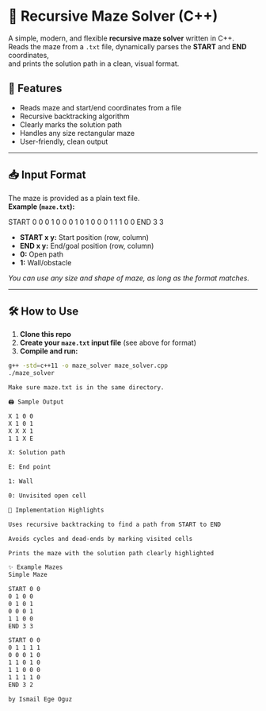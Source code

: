 # 🧩 Recursive Maze Solver (C++)

A simple, modern, and flexible **recursive maze solver** written in C++.  
Reads the maze from a `.txt` file, dynamically parses the **START** and **END** coordinates,  
and prints the solution path in a clean, visual format.

## 🚀 Features

- Reads maze and start/end coordinates from a file
- Recursive backtracking algorithm
- Clearly marks the solution path
- Handles any size rectangular maze
- User-friendly, clean output

---

## 📥 Input Format

The maze is provided as a plain text file.  
**Example (`maze.txt`):**

START 0 0
0 1 0 0
0 1 0 1
0 0 0 1
1 1 0 0
END 3 3

- **START x y:** Start position (row, column)
- **END x y:** End/goal position (row, column)
- **0:** Open path
- **1:** Wall/obstacle

*You can use any size and shape of maze, as long as the format matches.*

---

## 🛠️ How to Use

1. **Clone this repo**
2. **Create your `maze.txt` input file** (see above for format)
3. **Compile and run:**

```bash
g++ -std=c++11 -o maze_solver maze_solver.cpp
./maze_solver

Make sure maze.txt is in the same directory.

🖨️ Sample Output

X 1 0 0
X 1 0 1
X X X 1
1 1 X E

X: Solution path

E: End point

1: Wall

0: Unvisited open cell

🧠 Implementation Highlights

Uses recursive backtracking to find a path from START to END

Avoids cycles and dead-ends by marking visited cells

Prints the maze with the solution path clearly highlighted

✨ Example Mazes
Simple Maze

START 0 0
0 1 0 0
0 1 0 1
0 0 0 1
1 1 0 0
END 3 3

START 0 0
0 1 1 1 1
0 0 0 1 0
1 1 0 1 0
1 1 0 0 0
1 1 1 1 0
END 3 2

by Ismail Ege Oguz


